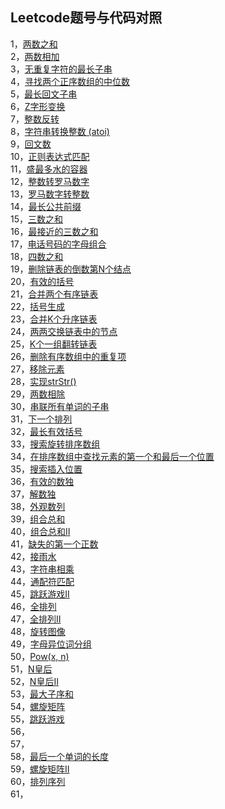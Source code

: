 ## Leetcode题号与代码对照
1，[两数之和](https://github.com/longchengdesigncode/Study/blob/master/algorithm/src/main/java/com/demo/algorithm/leetcode/easy/TwoNumSum.java)</br>
2，[两数相加](https://github.com/longchengdesigncode/Study/blob/master/algorithm/src/main/java/com/demo/algorithm/leetcode/medium/AddTwoNum.java)</br>
3，[无重复字符的最长子串](https://github.com/longchengdesigncode/Study/blob/master/algorithm/src/main/java/com/demo/algorithm/leetcode/medium/NoRepeatStr.java)</br>
4，[寻找两个正序数组的中位数](https://github.com/longchengdesigncode/Study/blob/master/algorithm/src/main/java/com/demo/algorithm/leetcode/hard/MiddleInArray.java)</br>
5，[最长回文子串](https://github.com/longchengdesigncode/Study/blob/master/algorithm/src/main/java/com/demo/algorithm/leetcode/medium/MaxLengthPalindrome.java)</br>
6，[Z字形变换](https://github.com/longchengdesigncode/Study/blob/master/algorithm/src/main/java/com/demo/algorithm/leetcode/medium/ZTransform.java)</br>
7，[整数反转](https://github.com/longchengdesigncode/Study/blob/master/algorithm/src/main/java/com/demo/algorithm/leetcode/easy/IntReverse.java)</br>
8，[字符串转换整数 (atoi)](https://github.com/longchengdesigncode/Study/blob/master/algorithm/src/main/java/com/demo/algorithm/leetcode/medium/StringToInt.java)</br>
9，[回文数](https://github.com/longchengdesigncode/Study/blob/master/algorithm/src/main/java/com/demo/algorithm/leetcode/easy/Palindrome.java)</br>
10，[正则表达式匹配](https://github.com/longchengdesigncode/Study/blob/master/algorithm/src/main/java/com/demo/algorithm/leetcode/hard/MatchStr.java)</br>
11，[盛最多水的容器](https://github.com/longchengdesigncode/Study/blob/master/algorithm/src/main/java/com/demo/algorithm/leetcode/medium/MaxArea.java)</br>
12，[整数转罗马数字](https://github.com/longchengdesigncode/Study/blob/master/algorithm/src/main/java/com/demo/algorithm/leetcode/medium/IntToRoman.java)</br>
13，[罗马数字转整数](https://github.com/longchengdesigncode/Study/blob/master/algorithm/src/main/java/com/demo/algorithm/leetcode/easy/NumberConversion.java)</br>
14，[最长公共前缀](https://github.com/longchengdesigncode/Study/blob/master/algorithm/src/main/java/com/demo/algorithm/leetcode/easy/CommonPrefix.java)</br>
15，[三数之和](https://github.com/longchengdesigncode/Study/blob/master/algorithm/src/main/java/com/demo/algorithm/leetcode/medium/ThreeSum.java)</br>
16，[最接近的三数之和](https://github.com/longchengdesigncode/Study/blob/master/algorithm/src/main/java/com/demo/algorithm/leetcode/medium/ThreeSumNear.java)</br>
17，[电话号码的字母组合](https://github.com/longchengdesigncode/Study/blob/master/algorithm/src/main/java/com/demo/algorithm/leetcode/medium/PhoneCombination.java)</br>
18，[四数之和](https://github.com/longchengdesigncode/Study/blob/master/algorithm/src/main/java/com/demo/algorithm/leetcode/medium/FourSum.java)</br>
19，[删除链表的倒数第N个结点](https://github.com/longchengdesigncode/Study/blob/master/algorithm/src/main/java/com/demo/algorithm/leetcode/medium/RemoveNode.java)</br>
20，[有效的括号](https://github.com/longchengdesigncode/Study/blob/master/algorithm/src/main/java/com/demo/algorithm/leetcode/easy/ValidSymbol.java)</br>
21，[合并两个有序链表](https://github.com/longchengdesigncode/Study/blob/master/algorithm/src/main/java/com/demo/algorithm/leetcode/easy/MergeLinkedList.java)</br>
22，[括号生成](https://github.com/longchengdesigncode/Study/blob/master/algorithm/src/main/java/com/demo/algorithm/leetcode/medium/Brackets.java)</br>
23，[合并K个升序链表](https://github.com/longchengdesigncode/Study/blob/master/algorithm/src/main/java/com/demo/algorithm/leetcode/hard/MergeLinked.java)</br>
24，[两两交换链表中的节点](https://github.com/longchengdesigncode/Study/blob/master/algorithm/src/main/java/com/demo/algorithm/leetcode/medium/SwapLinkedValue.java)</br>
25，[K个一组翻转链表](https://github.com/longchengdesigncode/Study/blob/master/algorithm/src/main/java/com/demo/algorithm/leetcode/hard/ReverseLinkedByNum.java)</br>
26，[删除有序数组中的重复项](https://github.com/longchengdesigncode/Study/blob/master/algorithm/src/main/java/com/demo/algorithm/leetcode/easy/ArrayDeleteSame.java)</br>
27，[移除元素](https://github.com/longchengdesigncode/Study/blob/master/algorithm/src/main/java/com/demo/algorithm/leetcode/easy/DeleteElement.java)</br>
28，[实现strStr()](https://github.com/longchengdesigncode/Study/blob/master/algorithm/src/main/java/com/demo/algorithm/leetcode/easy/StrUtil.java)</br>
29，[两数相除](https://github.com/longchengdesigncode/Study/blob/master/algorithm/src/main/java/com/demo/algorithm/leetcode/medium/Divide.java)</br>
30，[串联所有单词的子串](https://github.com/longchengdesigncode/Study/blob/master/algorithm/src/main/java/com/demo/algorithm/leetcode/hard/FindAllSubstring.java)</br>
31，[下一个排列](https://github.com/longchengdesigncode/Study/blob/master/algorithm/src/main/java/com/demo/algorithm/leetcode/medium/NextArray.java)</br>
32，[最长有效括号](https://github.com/longchengdesigncode/Study/blob/master/algorithm/src/main/java/com/demo/algorithm/leetcode/hard/MaxBrackets.java)</br>
33，[搜索旋转排序数组](https://github.com/longchengdesigncode/Study/blob/master/algorithm/src/main/java/com/demo/algorithm/leetcode/medium/SpinArray.java)</br>
34，[在排序数组中查找元素的第一个和最后一个位置](https://github.com/longchengdesigncode/Study/blob/master/algorithm/src/main/java/com/demo/algorithm/leetcode/medium/SearchRangeArray.java)</br>
35，[搜索插入位置](https://github.com/longchengdesigncode/Study/blob/master/algorithm/src/main/java/com/demo/algorithm/leetcode/easy/ArrayInsert.java)</br>
36，[有效的数独](https://github.com/longchengdesigncode/Study/blob/master/algorithm/src/main/java/com/demo/algorithm/leetcode/medium/ValidSudoku.java)</br>
37，[解数独](https://github.com/longchengdesigncode/Study/blob/master/algorithm/src/main/java/com/demo/algorithm/leetcode/hard/Sudoku.java)</br>
38，[外观数列](https://github.com/longchengdesigncode/Study/blob/master/algorithm/src/main/java/com/demo/algorithm/leetcode/medium/ShowArray.java)</br>
39，[组合总和](https://github.com/longchengdesigncode/Study/blob/master/algorithm/src/main/java/com/demo/algorithm/leetcode/medium/CombinationSum.java)</br>
40，[组合总和II](https://github.com/longchengdesigncode/Study/blob/master/algorithm/src/main/java/com/demo/algorithm/leetcode/medium/CombinationSum2.java)</br>
41，[缺失的第一个正数](https://github.com/longchengdesigncode/Study/blob/master/algorithm/src/main/java/com/demo/algorithm/leetcode/hard/FindMissNumber.java)</br>
42，[接雨水](https://github.com/longchengdesigncode/Study/blob/master/algorithm/src/main/java/com/demo/algorithm/leetcode/hard/CatchRain.java)</br>
43，[字符串相乘](https://github.com/longchengdesigncode/Study/blob/master/algorithm/src/main/java/com/demo/algorithm/leetcode/medium/StrMultiply.java)</br>
44，[通配符匹配](https://github.com/longchengdesigncode/Study/blob/master/algorithm/src/main/java/com/demo/algorithm/leetcode/hard/MatchStr2.java)</br>
45，[跳跃游戏II](https://github.com/longchengdesigncode/Study/blob/master/algorithm/src/main/java/com/demo/algorithm/leetcode/medium/JumpGame2.java)</br>
46，[全排列](https://github.com/longchengdesigncode/Study/blob/master/algorithm/src/main/java/com/demo/algorithm/leetcode/medium/PermuteAll.java)</br>
47，[全排列II](https://github.com/longchengdesigncode/Study/blob/master/algorithm/src/main/java/com/demo/algorithm/leetcode/medium/PermuteAll2.java)</br>
48，[旋转图像](https://github.com/longchengdesigncode/Study/blob/master/algorithm/src/main/java/com/demo/algorithm/leetcode/medium/RotateArray.java)</br>
49，[字母异位词分组](https://github.com/longchengdesigncode/Study/blob/master/algorithm/src/main/java/com/demo/algorithm/leetcode/medium/AnagramGroup.java)</br>
50，[Pow(x, n)](https://github.com/longchengdesigncode/Study/blob/master/algorithm/src/main/java/com/demo/algorithm/leetcode/medium/Pow.java)</br>
51，[N皇后](https://github.com/longchengdesigncode/Study/blob/master/algorithm/src/main/java/com/demo/algorithm/leetcode/hard/NQueen.java)</br>
52，[N皇后II](https://github.com/longchengdesigncode/Study/blob/master/algorithm/src/main/java/com/demo/algorithm/leetcode/hard/NQueen2.java)</br>
53，[最大子序和](https://github.com/longchengdesigncode/Study/blob/master/algorithm/src/main/java/com/demo/algorithm/leetcode/easy/MaxSubsequence.java)</br>
54，[螺旋矩阵](https://github.com/longchengdesigncode/Study/blob/master/algorithm/src/main/java/com/demo/algorithm/leetcode/medium/SpiralMatrix.java)</br>
55，[跳跃游戏](https://github.com/longchengdesigncode/Study/blob/master/algorithm/src/main/java/com/demo/algorithm/leetcode/medium/JumpGame.java)</br>
56，[]()</br>
57，[]()</br>
58，[最后一个单词的长度](https://github.com/longchengdesigncode/Study/blob/master/algorithm/src/main/java/com/demo/algorithm/leetcode/easy/LastWordLength.java)</br>
59，[螺旋矩阵II](https://github.com/longchengdesigncode/Study/blob/master/algorithm/src/main/java/com/demo/algorithm/leetcode/medium/SpiralMatrix2.java)</br>
60，[排列序列](https://github.com/longchengdesigncode/Study/blob/master/algorithm/src/main/java/com/demo/algorithm/leetcode/hard/Permutation.java)</br>
61，[]()</br>



